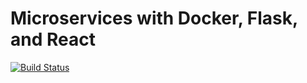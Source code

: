 # Microservices with Docker, Flask, and React

[![Build Status](https://travis-ci.com/zzkoro/testdriven-app.svg?branch=master)](https://travis-ci.com/zzkoro/testdriven-app)